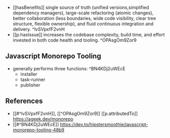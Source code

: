 



- [[hasBenefits]] single source of truth (unified versions,simplified dependency managers), large-scale refactoring (atomic changes), better collaboration (less boundaries, wide code visibility, clear tree structure, flexible ownership), and fluid continuous integration and delivery.  ^lvSVpxfF2vnH
- [[p.hasIssue]] increases the codebase complexity, build time, and effort invested in both code health and tooling. ^OPAsgOm9Zor9

## Javascript Monorepo Tooling

- generally performs three functions:  ^BN4KDj2uWEcE
  - installer
  - task-runner
  - publisher


## References

- [[#^lvSVpxfF2vnH]], [[^OPAsgOm9Zor9]] [[p.attributedTo]] https://ageek.dev/monorepo
- [[#^BN4KDj2uWEcE]] https://dev.to/hipstersmoothie/javascript-monorepo-tooling-48b9
